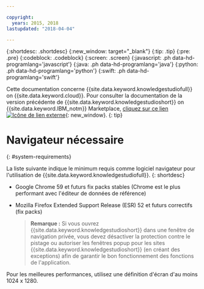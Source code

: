 ```yaml
---

copyright:
  years: 2015, 2018
lastupdated: "2018-04-04"

---
```


{:shortdesc: .shortdesc}
{:new_window: target="_blank"}
{:tip: .tip}
{:pre: .pre}
{:codeblock: .codeblock}
{:screen: .screen}
{:javascript: .ph data-hd-programlang='javascript'}
{:java: .ph data-hd-programlang='java'}
{:python: .ph data-hd-programlang='python'}
{:swift: .ph data-hd-programlang='swift'}

Cette documentation concerne {{site.data.keyword.knowledgestudiofull}} on {{site.data.keyword.cloud}}. Pour consulter la documentation de la version précédente de {{site.data.keyword.knowledgestudioshort}} on {{site.data.keyword.IBM_notm}} Marketplace, [cliquez sur ce lien ![Icône de lien externe](../../icons/launch-glyph.svg "Icône de lien externe")](https://console.bluemix.net/docs/services/knowledge-studio/system-requirements.html){: new_window}.
{: tip}

# Navigateur nécessaire
{: #system-requirements}

La liste suivante indique le minimum requis comme logiciel navigateur pour l'utilisation de {{site.data.keyword.knowledgestudiofull}}.
{: shortdesc}

- Google Chrome 59 et futurs fix packs stables (Chrome est le plus performant avec l'éditeur de données de référence)
- Mozilla Firefox Extended Support Release (ESR) 52 et futurs correctifs (fix packs)

    > **Remarque :** Si vous ouvrez {{site.data.keyword.knowledgestudioshort}} dans une fenêtre de navigation privée, vous devez désactiver la protection contre le pistage ou autoriser les fenêtres popup pour les sites {{site.data.keyword.knowledgestudioshort}} (en créant des exceptions) afin de garantir le bon fonctionnement des fonctions de l'application.

Pour les meilleures performances, utilisez une définition d'écran d'au moins 1024 x 1280.
